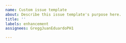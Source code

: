 ```yaml
---
name: Custom issue template
about: Describe this issue template's purpose here.
title: ''
labels: enhancement
assignees: GreggJuanEduardoPH1

---
```



